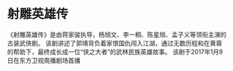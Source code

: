 # 射雕英雄传

《射雕英雄传》是由蒋家骏执导，杨旭文、李一桐、陈星旭、孟子义等领衔主演的古装武侠剧。
该剧讲述了郭靖背负着家恨国仇闯入江湖，通过无数历程和在黄蓉的帮助下，最终成长成一位“侠之大者”的武林民族英雄故事。
该剧于2017年1月9日在东方卫视周播剧场首播